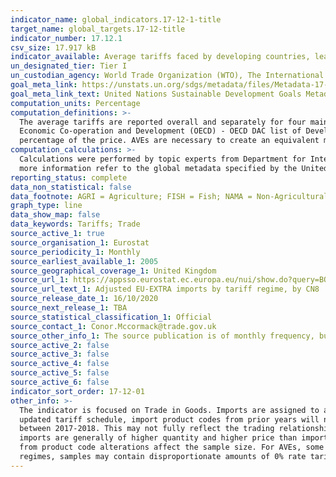 ```yaml
---
indicator_name: global_indicators.17-12-1-title
target_name: global_targets.17-12-title
indicator_number: 17.12.1
csv_size: 17.917 kB
indicator_available: Average tariffs faced by developing countries, least developed countries and small island developing States
un_designated_tier: Tier I
un_custodian_agency: World Trade Organization (WTO), The International Trade Centre (ITC), United Nations Conference on Trade and Development (UNCTAD)
goal_meta_link: https://unstats.un.org/sdgs/metadata/files/Metadata-17-12-01.pdf
goal_meta_link_text: United Nations Sustainable Development Goals Metadata (PDF 215 KB)
computation_units: Percentage
computation_definitions: >-
  The average tariffs are reported overall and separately for four main product sectors - AGRI (Agriculture), FISH (Fish), NAMA (Non-Agricultural Market Access), and PAP (Processed Agricultural Products). The breakdown into country group is based on classifications by the Organisation for
  Economic Co-operation and Development (OECD) - OECD DAC list of Developing and Least Developed countries for 2020, and the Small Island Developing States within the OECD DAC list. AVE stands for ad valorem equivalent, defined by the World Trade Organization as a tariff estimated as a
  percentage of the price. AVEs are necessary to create an equivalent means of calculating tariff related outcomes between goods with different forms of tariffs applied to them (for example, specific tariffs vs ad valorem tariffs).
computation_calculations: >-
  Calculations were performed by topic experts from Department for International Trade and are in line with the methodology outlined in the UN global metadata. Average tariffs are the simple average of AVE (ad valorem equivalent) rates for a given sector imported in the relevant year. For
  more information refer to the global metadata specified by the United Nations.
reporting_status: complete
data_non_statistical: false
data_footnote: AGRI = Agriculture; FISH = Fish; NAMA = Non-Agricultural Market Access; PAP = Processed Agricultural Products
graph_type: line
data_show_map: false
data_keywords: Tariffs; Trade
source_active_1: true
source_organisation_1: Eurostat
source_periodicity_1: Monthly
source_earliest_available_1: 2005
source_geographical_coverage_1: United Kingdom
source_url_1: https://appsso.eurostat.ec.europa.eu/nui/show.do?query=BOOKMARK_DS-059042_QID_-C92D93E_UID_-3F171EB0&layout=PERIOD,L,X,0;DECLARANT,L,Y,0;PARTNER,L,Z,0;PRODUCT,C,Z,1;STAT_REGIME,L,Z,2;IMPORT_REGIME,L,Z,3;ELIGIBILITY,L,Z,4;INDICATORS,C,Z,5;&zSelection=DS-059042STAT_REGIME,1;DS-059042PARTNER,EU_EXTRA;DS-059042IMPORT_REGIME,U10;DS-059042INDICATORS,VALUE_IN_EUROS;DS-059042PRODUCT,TOTAL;DS-059042ELIGIBILITY,E1;&rankName1=PARTNER_1_2_-1_2&rankName2=INDICATORS_1_2_-1_2&rankName3=PRODUCT_1_2_-1_2&rankName4=STAT-REGIME_1_2_0_1&rankName5=ELIGIBILITY_1_2_0_1&rankName6=IMPORT-REGIME_1_2_0_0&rankName7=PERIOD_1_0_0_0&rankName8=DECLARANT_1_2_0_1&sortC=ASC_-1_FIRST&rStp=&cStp=&rDCh=&cDCh=&rDM=true&cDM=true&footnes=false&empty=true&wai=false&time_mode=NONE&time_most_recent=false&lang=EN&cfo=%23%23%23%2C%23%23%23.%23%23%23&cxt_bm=1&lang=en
source_url_text_1: Adjusted EU-EXTRA imports by tariff regime, by CN8
source_release_date_1: 16/10/2020
source_next_release_1: TBA
source_statistical_classification_1: Official
source_contact_1: Conor.Mccormack@trade.gov.uk
source_other_info_1: The source publication is of monthly frequency, but the calculations for this indicator are done on annual basis
source_active_2: false
source_active_3: false
source_active_4: false
source_active_5: false
source_active_6: false
indicator_sort_order: 17-12-01
other_info: >-
  The indicator is focused on Trade in Goods. Imports are assigned to a product sector based on their 6 digit code, rather than the 8 digit code provided on the database. This is because at 8 digit level codes are frequently altered. Therefore, when mapping sectors using the most recently
  updated tariff schedule, import product codes from prior years will not be captured in instances where they have been updated. To overcome this, sectors are assigned to one 6 digit code only. Other caveats to consider - AVEs are calculated on the basis of trade between the UK and the EU
  between 2017-2018. This may not fully reflect the trading relationship between the UK and Developing nations, Least Developed nations and Small Island Developing Nations. To this end, the use of EU imports (as opposed to Rest of the World) could yield AVE inflationary effects, as EU
  imports are generally of higher quantity and higher price than imports from Rest of World. Where no trade has been recorded in 2017-18 between the UK-EU no AVE estimates have been derived for these goods in the sample. Additionally, missing values for both AVE rates and sectors arising
  from product code alterations affect the sample size. For AVEs, some of these missing values are overcome by 0% allocation where imports belong to regimes U10 (MFN Zero), U20 (GSP Zero) or U30 (Preference Zero). However, since such replacements cannot be made for non-zero tariff rate
  regimes, samples may contain disproportionate amounts of 0% rate tariffs, in turn, potentially yielding underestimating effects on average tariffs calculations. Data follows the UN specification for this indicator. This indicator has been identified in collaboration with topic experts.
---
```

